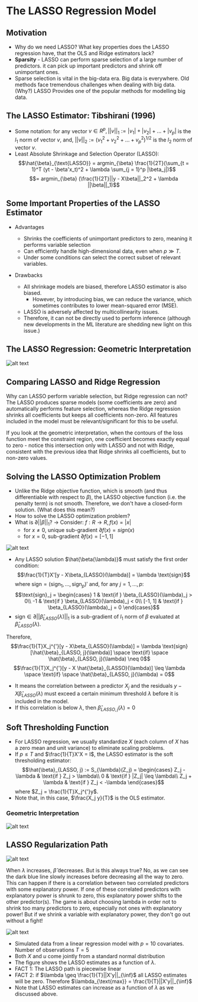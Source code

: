 # The LASSO Regression Model
## Motivation
- Why do we need LASSO? What key properties does the LASSO regression have, that the OLS and Ridge estimators lack?
- **Sparsity** - LASSO can perform sparse selection of a large number of predictors. it can pick up important predictors and shrink off unimportant ones.
- Sparse selection is vital in the big-data era. Big data is everywhere. Old methods face tremendous challenges when dealing with big data. (Why?) LASSO Provides one of the popular methods for modelling big data. 

## The LASSO Estimator: Tibshirani (1996)
- Some notation: for any vector $v \in R^p, ||v||_1 := |v_1| + |v_2| + \text{...} + |v_p|$ is the $l_1$ norm of vector $v$, and, $||v||_2 := (v_1^2 + v_2^2 + \text{...} + v_p^2)^{1/2}$ is the $l_2$ norm of vector $v$.
- Least Absolute Shrinkage and Selection Operator (LASSO):
$$\hat{\beta}_{\text{LASSO}} = argmin_{\beta} \frac{1}{2T}(\sum_{t = 1}^T (yt - \beta'x_t)^2 + \lambda \sum_{j = 1}^p |\beta_j|)$$
$$= argmin_{\beta} (\frac{1}{2T}||y - X\beta||_2^2 + \lambda ||\beta||_1)$$

## Some Important Properties of the LASSO Estimator
- Advantages
    - Shrinks the coefficients of unimportant predictors to zero, meaning it performs variable selection
    - Can efficiently handle high-dimensional data, even when $p ≫ T$.
    - Under some conditions can select the correct subset of relevant variables.

- Drawbacks
    - All shrinkage models are biased, therefore LASSO estimator is also biased.
        - However, by introducing bias, we can reduce the variance, which sometimes contributes to lower mean-squared error (MSE).
    - LASSO is adversely affected by multicollinearity issues.
    - Therefore, it can not be directly used to perform inference (although new developments in the ML literature are shedding new light on this issue.)

## The LASSO Regression: Geometric Interpretation
![alt text](image-13.png)

## Comparing LASSO and Ridge Regression
Why can LASSO perform variable selection, but Ridge regression can not?
The LASSO produces sparse models (some coefficients are zero) and automatically performs feature selection, whereas the Ridge regression shrinks all coefficients but keeps all coefficients non-zero. All features included in the model must be relevant/significant for this to be useful.

If you look at the geometric interpretation, when the contours of the loss function meet the constraint region, one coefficient becomes exactly equal to zero - notice this intersection only with LASSO and not with Ridge, consistent with the previous idea that Ridge shrinks all coefficients, but to non-zero values.

## Solving the LASSO Optimization Problem
- Unlike the Ridge objective function, which is smooth (and thus differentiable with respect to $\beta$), the LASSO objective function (i.e. the penalty term) is not smooth. Therefore, we don't have a closed-form solution. (What does this mean?)
- How to solve the LASSO optimization problem?
- What is $\partial ||\beta||_1$? $\rightarrow$ Consider: $f: R \rightarrow R, f(x) = |x|$
    - for $x \neq 0$, unique sub-gradient $\partial f(x) = sign(x)$
    - for $x = 0$, sub-gradient $\partial f(x) = [-1, 1]$

![alt text](image-14.png)

- Any LASSO solution $\hat{\beta(\lambda)}$ must satisfy the first order condition:
$$\frac{1}{T}X'[y - X\beta_{LASSO}(\lambda)] = \lambda \text{sign}$$
where $\text{sign} = (\text{sign}_1, \text{...}, \text{sign}_p)'$ and, for any $j = 1, \text{...}, p$:
$$\text{sign}_j = \begin{cases}
    1 & \text{if } \beta_{LASSO}(\lambda)_j > 0\\
    -1 & \text{if } \beta_{LASSO}(\lambda)_j < 0\\
    [-1, 1] & \text{if } \beta_{LASSO}(\lambda)_j = 0
\end{cases}$$
- $\text{sign} \in \partial||\hat{\beta}_{LASSO}(\lambda)||_1$ is a sub-gradient of $l_1$ norm of $\beta$ evaluated at $\hat{\beta}_{LASSO}(\lambda)$.

Therefore,
$$\frac{1}{T}X_j^{'}[y - X\beta_{LASSO}(\lambda)] = \lambda \text{sign} [\hat{\beta}_{LASSO, j}(\lambda)] \space \text{if} \space \hat{\beta}_{LASSO, j}(\lambda) \neq 0$$
$$\frac{1}{T}X_j^{'}[y - X \hat{\beta}_{LASSO}(\lambda)] \leq \lambda \space \text{if} \space \hat{\beta}_{LASSO, j}(\lambda) = 0$$

- It means the correlation between a predictor $X_j$ and the residuals $y - X \hat{\beta}_{LASSO}(\lambda)$ must exceed a certain minimum threshold $\lambda$ before it is included in the model.
- If this correlation is below $\lambda$, then $\hat{\beta}_{LASSO, j}(\lambda) = 0$

## Soft Thresholding Function
- For LASSO regression, we usually standardize $X$ (each column of $X$ has a zero mean and unit variance) to eliminate scaling problems. 
- If $p \leq T$ and $\frac{1}{T}X'X = I$, the LASSO estimator is the soft thresholding estimator:
$$\hat{\beta}_{LASSO, j} := S_{\lambda}(Z_j) = \begin{cases}
    Z_j - \lambda & \text{if } Z_j > \lambda\\
    0 & \text{if } |Z_j| \leq \lambda\\
    Z_j + \lambda & \text{if } Z_j < -\lambda
\end{cases}$$
where $Z_j = \frac{1}{T}X_j^{'}y$.
- Note that, in this case, $\frac{X_j y}{T}$ is the OLS estimator.

### Geometric Interpretation
![alt text](image-15.png)

## LASSO Regularization Path
![alt text](image-16.png)

When $\lambda$ increases, $\hat{\beta}$ decreases. But is this always true? No, as we can see the dark blue line slowly increases before decreasing all the way to zero. This can happen if there is a correlation between two correlated predictors with some explanatory power. If one of these correlated predictors with explanatory power is shrunk to zero, this explanatory power shifts to the other predictor(s). The game is about choosing lambda in order not to shrink too many predictors to zero, especially not ones with explanatory power! But if we shrink a variable with explanatory power, they don't go out without a fight!

![alt text](image-17.png)

- Simulated data from a linear regression model with $p = 10$ covariates. Number of observations $T = 5$
- Both $X$ and $u$ come jointly from a standard normal distribution
- The figure shows the LASSO estimates as a function of $\lambda$. 
- FACT 1: The LASSO path is piecewise linear
- FACT 2: if $\lambda \geq \frac{1}{T}||X'y||_{\inf}$ all LASSO estimates will be zero. Therefore $\lambda_{\text{max}} = \frac{1}{T}||X'y||_{\inf}$
- Note that LASSO estimates can increase as a function of $\lambda$ as we discussed above.

